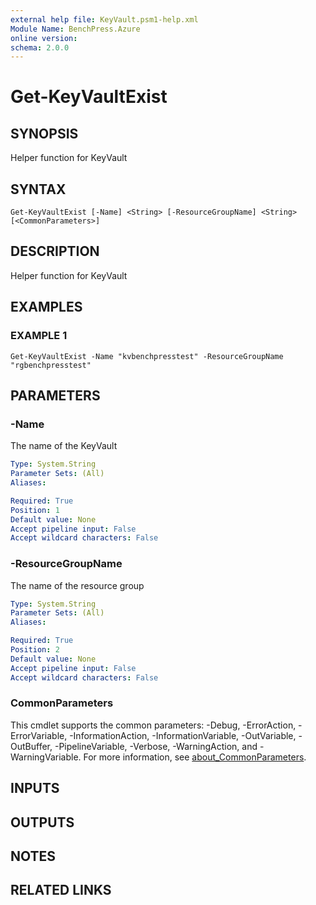 ```yaml
---
external help file: KeyVault.psm1-help.xml
Module Name: BenchPress.Azure
online version:
schema: 2.0.0
---
```


# Get-KeyVaultExist

## SYNOPSIS
Helper function for KeyVault

## SYNTAX

```
Get-KeyVaultExist [-Name] <String> [-ResourceGroupName] <String> [<CommonParameters>]
```

## DESCRIPTION
Helper function for KeyVault

## EXAMPLES

### EXAMPLE 1
```
Get-KeyVaultExist -Name "kvbenchpresstest" -ResourceGroupName "rgbenchpresstest"
```

## PARAMETERS

### -Name
The name of the KeyVault

```yaml
Type: System.String
Parameter Sets: (All)
Aliases:

Required: True
Position: 1
Default value: None
Accept pipeline input: False
Accept wildcard characters: False
```

### -ResourceGroupName
The name of the resource group

```yaml
Type: System.String
Parameter Sets: (All)
Aliases:

Required: True
Position: 2
Default value: None
Accept pipeline input: False
Accept wildcard characters: False
```

### CommonParameters
This cmdlet supports the common parameters: -Debug, -ErrorAction, -ErrorVariable, -InformationAction, -InformationVariable, -OutVariable, -OutBuffer, -PipelineVariable, -Verbose, -WarningAction, and -WarningVariable. For more information, see [about_CommonParameters](http://go.microsoft.com/fwlink/?LinkID=113216).

## INPUTS

## OUTPUTS

## NOTES

## RELATED LINKS
